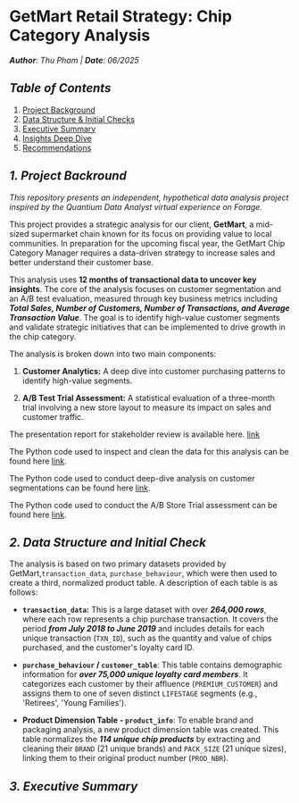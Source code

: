# **GetMart Retail Strategy: Chip Category Analysis**
_**Author**: Thu Pham | **Date**: 06/2025_

## *Table of Contents*

1. [Project Background](#1-project-background)  
2. [Data Structure & Initial Checks](#2-data-structure--initial-checks)  
3. [Executive Summary](#3-executive-summary)  
4. [Insights Deep Dive](#4-insights-deep-dive)  
5. [Recommendations](#6-recommendations) 

## _**1. Project Backround**_

*This repository presents an independent, hypothetical data analysis project inspired by the Quantium Data Analyst virtual experience on Forage.*

This project provides a strategic analysis for our client, **GetMart**, a mid-sized supermarket chain known for its focus on providing value to local communities. In preparation for the upcoming fiscal year, the GetMart Chip Category Manager requires a data-driven strategy to increase sales and better understand their customer base.

This analysis uses **12 months of transactional data to uncover key insights**. The core of the analysis focuses on customer segmentation and an A/B test evaluation, measured through key business metrics including _**Total Sales, Number of Customers, Number of Transactions, and Average Transaction Value**_. The goal is to identify high-value customer segments and validate strategic initiatives that can be implemented to drive growth in the chip category.

The analysis is broken down into two main components:

1. **Customer Analytics:** A deep dive into customer purchasing patterns to identify high-value segments.

2. **A/B Test Trial Assessment:** A statistical evaluation of a three-month trial involving a new store layout to measure its impact on sales and customer traffic.

The presentation report for stakeholder review is available here. [link]()

The Python code used to inspect and clean the data for this analysis can be found here [link](Data_cleaning.ipynb).

The Python code used to conduct deep-dive analysis on customer segmentations can be found here [link](EDA_SegmentAnalysis.ipynb).

The Python code used to conduct the A/B Store Trial assessment can be found here [link](Trial_assessment.ipynb).

## _**2. Data Structure and Initial Check**_
The analysis is based on two primary datasets provided by GetMart,`transaction_data`, `purchase_behaviour`, which were then used to create a third, normalized product table. A description of each table is as follows:

- **`transaction_data`:** This is a large dataset with over _**264,000 rows**_, where each row represents a chip purchase transaction. It covers the period _**from July 2018 to June 2019**_ and includes details for each unique transaction (`TXN_ID`), such as the quantity and value of chips purchased, and the customer's loyalty card ID.

- **`purchase_behaviour` / `customer_table`**: This table contains demographic information for _**over 75,000 unique loyalty card members**_. It categorizes each customer by their affluence (`PREMIUM_CUSTOMER`) and assigns them to one of seven distinct `LIFESTAGE` segments (e.g., 'Retirees', 'Young Families').

- **Product Dimension Table - `product_info`**: To enable brand and packaging analysis, a new product dimension table was created. This table normalizes the _**114 unique chip products**_ by extracting and cleaning their `BRAND` (21 unique brands) and `PACK_SIZE` (21 unique sizes), linking them to their original product number (`PROD_NBR`).

## _**3. Executive Summary**_


